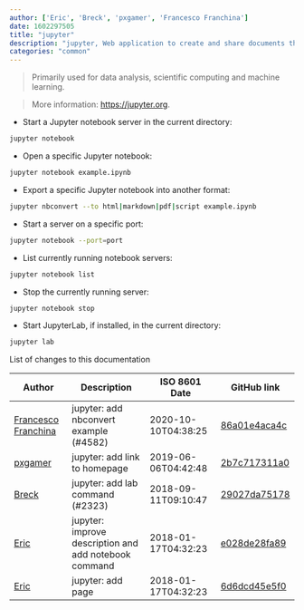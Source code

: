 ```yaml
---
author: ['Eric', 'Breck', 'pxgamer', 'Francesco Franchina']
date: 1602297505
title: "jupyter"
description: "jupyter, Web application to create and share documents that contain code, visualizations and notes."
categories: "common"
---
```

> Primarily used for data analysis, scientific computing and machine learning.

> More information: <https://jupyter.org>.

- Start a Jupyter notebook server in the current directory:

```bash
jupyter notebook
```

- Open a specific Jupyter notebook:

```bash
jupyter notebook example.ipynb
```

- Export a specific Jupyter notebook into another format:

```bash
jupyter nbconvert --to html|markdown|pdf|script example.ipynb
```

- Start a server on a specific port:

```bash
jupyter notebook --port=port
```

- List currently running notebook servers:

```bash
jupyter notebook list
```

- Stop the currently running server:

```bash
jupyter notebook stop
```

- Start JupyterLab, if installed, in the current directory:

```bash
jupyter lab
```
List of changes to this documentation


Author | Description | ISO 8601 Date | GitHub link
------|-----|-----|-----
[Francesco Franchina](mailto:cescus92@gmail.com) | jupyter: add nbconvert example (#4582) | 2020-10-10T04:38:25 | [86a01e4aca4c](https://github.com/tldr-pages/tldr/commit/86a01e4aca4ce2157c535e794d76de84a022d169)
[pxgamer](mailto:owzie123@gmail.com) | jupyter: add link to homepage | 2019-06-06T04:42:48 | [2b7c717311a0](https://github.com/tldr-pages/tldr/commit/2b7c717311a041a397ec0bfcdf465f4baf131777)
[Breck](mailto:37387936+breckuh@users.noreply.github.com) | jupyter: add lab command (#2323) | 2018-09-11T09:10:47 | [29027da75178](https://github.com/tldr-pages/tldr/commit/29027da75178a5ca834ecaa29d6aa9d11d29fbd9)
[Eric](mailto:ericchang00@gmail.com) | jupyter: improve description and add notebook command | 2018-01-17T04:32:23 | [e028de28fa89](https://github.com/tldr-pages/tldr/commit/e028de28fa89986baed0862bffedbf1424d9cdd3)
[Eric](mailto:ericchang00@gmail.com) | jupyter: add page | 2018-01-17T04:32:23 | [6d6dcd45e5f0](https://github.com/tldr-pages/tldr/commit/6d6dcd45e5f09baf72019a8b7dbf1aa1a5279e7d)

